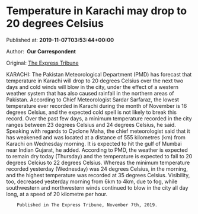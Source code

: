 
# Temperature in Karachi may drop to 20 degrees Celsius

Published at: **2019-11-07T03:53:44+00:00**

Author: **​ Our Correspondent**

Original: [The Express Tribune](https://tribune.com.pk/story/2094961/1-temperature-karachi-may-drop-20-degrees-celsius/)

KARACHI: The Pakistan Meteorological Department (PMD) has forecast that temperature in Karachi will drop to 20 degrees Celsius over the next two days and cold winds will blow in the city, under the effect of a western weather system that has also caused rainfall in the northern areas of Pakistan.
According to Chief Meteorologist Sardar Sarfaraz, the lowest temperature ever recorded in Karachi during the month of November is 16 degrees Celsius, and the expected cold spell is not likely to break this record. Over the past few days, a minimum temperature recorded in the city ranges between 23 degrees Celsius and 24 degrees Celsius, he said.
Speaking with regards to Cyclone Maha, the chief meteorologist said that it has weakened and was located at a distance of 555 kilometres (km) from Karachi on Wednesday morning. It is expected to hit the gulf of Mumbai near Indian Gujarat, he added.
According to PMD, the weather is expected to remain dry today (Thursday) and the temperature is expected to fall to 20 degrees Celcius to 22 degrees Celsius. Whereas the minimum temperature recorded yesterday (Wednesday) was 24 degrees Celsius, in the morning, and the highest temperature was recorded at 35 degrees Celsius. Visibility, too, decreased yesterday morning from 6km to 4km, due to fog, while southwestern and northwestern winds continued to blow in the city all day long, at a speed of 20 kilometre per hour.

        Published in The Express Tribune, November 7th, 2019.
      
